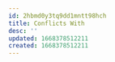 ```yaml
---
id: 2hbmd0y3tq9dd1mntt98hch
title: Conflicts With
desc: ''
updated: 1668378512211
created: 1668378512211
---
```

